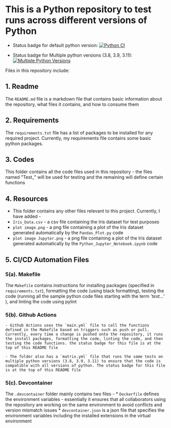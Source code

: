 # This is a Python repository to test runs across different versions of Python 

  - Status badge for default python version: [![Python CI](https://github.com/nogibjj/DukeIDS706_ds655_Week04/actions/workflows/main.yml/badge.svg)](https://github.com/nogibjj/DukeIDS706_ds655_Week04/actions/workflows/main.yml)


  - Status badge for Multiple python versions (3.8, 3.9, 3.11): [![Multiple Python Versions](https://github.com/nogibjj/DukeIDS706_ds655_Week04/actions/workflows/matrix.yml/badge.svg)](https://github.com/nogibjj/DukeIDS706_ds655_Week04/actions/workflows/matrix.yml)


Files in this repository include:


## 1. Readme
  The `README.md` file is a markdown file that contains basic information about the repository, what files it contains, and how to consume them


## 2. Requirements
  The `requirements.txt` file has a list of packages to be installed for any required project. Currently, my requirements file contains some basic python packages.


## 3. Codes
  This folder contains all the code files used in this repository - the files named "Test_" will be used for testing and the remaining will define certain functions


## 4. Resources
  -  This folder contains any other files relevant to this project. Currently, I have added -
  - `Iris_Data.csv` - a csv file containing the Iris dataset for test purposes
  - `plot image.png` - a png file containing a plot of the Iris dataset generated automatically by the `Pandas_Plot.py` code
  - `plot image Jupyter.png` - a png file containing a plot of the Iris dataset generated automatically by the `Python_Jupyter_Notebook.ipynb` code


## 5. CI/CD Automation Files


  ### 5(a). Makefile
  The `Makefile` contains instructions for installing packages (specified in `requirements.txt`), formatting the code (using black formatting), testing the code (running all the sample python code files starting with the term *'test...'* ), and linting the code using pylint


  ### 5(b). Github Actions
    - Github Actions uses the `main.yml` file to call the functions defined in the Makefile based on triggers such as push or pull. Currently, every time a change is pushed onto the repository, it runs the install packages, formatting the code, linting the code, and then testing the code functions. the status badge for this file is at the top of this README file

    - The folder also has a `matrix.yml` file that runs the same tests on multiple python versions (3.8, 3.9, 3.11) to ensure that the code is compatible with all versions of python. The status badge for this file is at the top of this README file


  ### 5(c). Devcontainer
  The `.devcontainer` folder mainly contains two files - 
    * `Dockerfile` defines the environment variables - essentially it ensures that all collaborators using the repository are working on the same environment to avoid conflicts and version mismatch issues
    * `devcontainer.json` is a json file that specifies the environment variables including the installed extensions in the virtual environment
